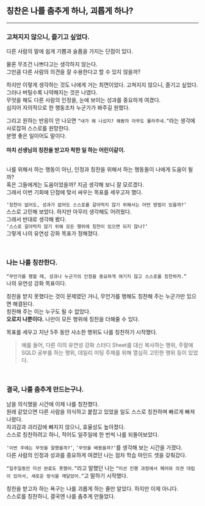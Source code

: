 ## 칭찬은 나를 춤추게 하나, 괴롭게 하나? 

---

### 고쳐지지 않으니, 즐기고 싶었다.
다른 사람의 말에 쉽게 기쁨과 슬픔을 가지는 단점이 있다. 

물론 무조건 나쁘다고는 생각하지 않는다. <br>
그만큼 다른 사람의 의견을 잘 수용한다고 할 수 있지 않을까?

하지만 이렇게 생각하는 것도 나에게 거는 최면이었다. 고쳐지지 않으니, 즐기고 싶었다. <br>
그러나 버틸수록 나약해지는 것은 나였다. <br>
무엇을 해도 다른 사람의 인정을, 눈에 보이는 성과를 중요하게 여겼다. <br>
심지어 자의적으로 한 행동조차 누군가가 봐주길 원했다. 

그리고 원하는 반응이 안 나오면 `“내가 왜 나섰지? 해봤자 아무도 몰라주네.”`라는 생각에 사로잡혀 스스로를 원망한다. <br>
분명 좋은 일이어도 말이다. <br>
<br>
**마치 선생님의 칭찬을 받고자 착한 일 하는 어린이같이.** <br>
<br>

나를 위해서 하는 행동이 아닌, 인정과 칭찬을 위해서 하는 행동들이 나에게 도움이 될까? <br>
혹은 그들에게는 도움이었을까? 지금 생각해 보니 잘 모르겠다. <br>
그래서 이번 기회에 단점에 맞서 싸우는 목표를 세우고자 했다. 

`‘칭찬이 없어도, 성과가 없어도 스스로를 갈아먹지 않기 위해서는 어떤 방법이 있을까?’` <br>
스스로 고민해 보았다. 하지만 아무리 생각해도 어려웠다. <br>
그래서 반대로 생각해 봤다. <br>
`‘스스로 갈아먹지 않기 위해 모든 행위에 칭찬이 있으면 되지 않나?’` <br>
그렇게 나의 유연성 강화 목표가 정해졌다.

<br>

### 나는 나를 칭찬한다.

`“무언가를 행할 때, 성과나 누군가의 인정을 중요하게 여기지 않고 스스로를 칭찬하자.”` <br>
나의 유연성 강화 목표이다.

칭찬을 받지 못했다는 것이 문제였던 거니, 무언가를 행해도 칭찬해 주는 누군가만 있으면 해결된다. <br> 
칭찬해 주는 이는 누구도 될 수 없었다. <br>
**오로지 나뿐이다.** 나만이 모든 행위에 칭찬을 더해줄 수 있다. <br>

목표를 세우고 지난 5주 동안 사소한 행위도 나를 칭찬하기 시작했다. <br>
> 예를 들어, 다른 이의 유연성 강화 스터디 Sheet를 대신 복사하는 행위, 
> 주말에 SQLD 공부를 하는 행위, 
> 데일리 미팅 주제를 위해 열심히 고민한 행위 등이 있었다.

<br>

### 결국, 나를 춤추게 만드는구나. 

남을 의식했을 시간에 이제 나를 칭찬했다. <br>
원래 같았으면 다른 사람을 의식하고 붙잡고 있었을 일도 스스로 칭찬하며 빠르게 빠져나왔다. <br>
자괴감과 괴리감에 빠지지 않으니, 효율성도 높아졌다. <br>
스스로 칭찬하려고 하니, 적어도 일주일에 한 번씩 나를 되돌아보았다. 

`‘이번 주에는 무엇을 잘했을까?’`, `‘무엇을 배웠을까?’`를 생각해 보는 시간을 가졌다. <br>
다른 사람의 인정과 성과를 중요하게 여겼던 나는 점차 학습 마인드 셋을 갖춰갔다. 

`“일주일동안 미션 완료도 못했어.”`라고 말했던 나는 
`“미션 진행 과정에서 페어와 의견 대립이 있어서, 새로운 방식을 깨달았어.”`고 말하기 시작했다. <br>

칭찬을 받고자 하는 욕구는 나를 괴롭게 하는 줄만 알았다. 하지만 이제 아니다. <br>
스스로를 칭찬하니, 결국엔 나를 춤추게 만들었다.
